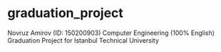 # graduation_project
Novruz Amirov (ID: 150200903) Computer Engineering (100% English) Graduation Project for Istanbul Technical University
